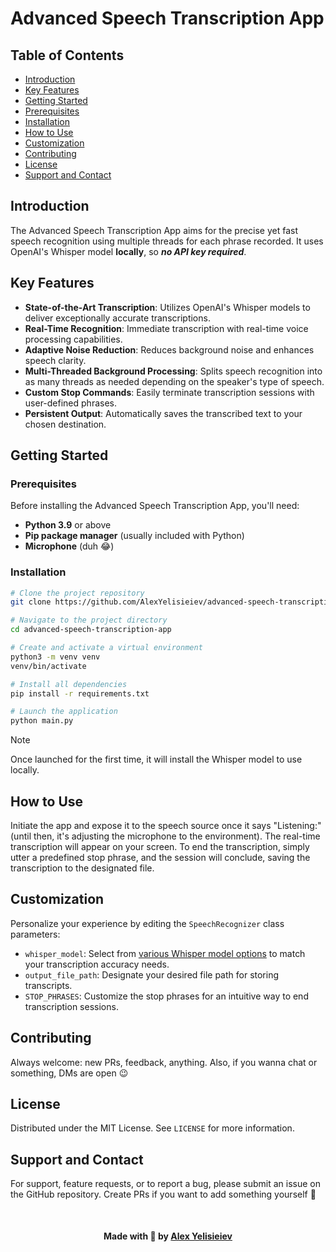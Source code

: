 # Advanced Speech Transcription App

## Table of Contents

- [Introduction](#introduction)
- [Key Features](#key-features)
- [Getting Started](#getting-started)
 - [Prerequisites](#prerequisites)
 - [Installation](#installation)
- [How to Use](#how-to-use)
- [Customization](#customization)
- [Contributing](#contributing)
- [License](#license)
- [Support and Contact](#support-and-contact) 
## Introduction

The Advanced Speech Transcription App aims for the precise yet fast speech recognition using multiple threads for each phrase recorded.
It uses OpenAI's Whisper model **locally**, so ***no API key required***.

## Key Features

- **State-of-the-Art Transcription**: Utilizes OpenAI's Whisper models to deliver exceptionally accurate transcriptions.
- **Real-Time Recognition**: Immediate transcription with real-time voice processing capabilities.
- **Adaptive Noise Reduction**: Reduces background noise and enhances speech clarity.
- **Multi-Threaded Background Processing**: Splits speech recognition into as many threads as needed depending on the speaker's type of speech.
- **Custom Stop Commands**: Easily terminate transcription sessions with user-defined phrases.
- **Persistent Output**: Automatically saves the transcribed text to your chosen destination.

## Getting Started

### Prerequisites

Before installing the Advanced Speech Transcription App, you'll need:
- **Python 3.9** or above
- **Pip package manager** (usually included with Python)
- **Microphone** (duh 😂)

### Installation

```bash
# Clone the project repository
git clone https://github.com/AlexYelisieiev/advanced-speech-transcription.git

# Navigate to the project directory
cd advanced-speech-transcription-app

# Create and activate a virtual environment
python3 -m venv venv
venv/bin/activate

# Install all dependencies
pip install -r requirements.txt

# Launch the application
python main.py
```

> [!NOTE]
> Once launched for the first time, it will install the Whisper model to use locally.

## How to Use

Initiate the app and expose it to the speech source once it says "Listening:" (until then, it's adjusting the microphone to the environment). The real-time transcription will appear on your screen. To end the transcription, simply utter a predefined stop phrase, and the session will conclude, saving the transcription to the designated file.

## Customization

Personalize your experience by editing the `SpeechRecognizer` class parameters:
- `whisper_model`: Select from [various Whisper model options](https://github.com/openai/whisper#available-models-and-languages) to match your transcription accuracy needs.
- `output_file_path`: Designate your desired file path for storing transcripts.
- `STOP_PHRASES`: Customize the stop phrases for an intuitive way to end transcription sessions.

## Contributing

Always welcome: new PRs, feedback, anything.
Also, if you wanna chat or something, DMs are open 😉

## License

Distributed under the MIT License. See `LICENSE` for more information.

## Support and Contact

For support, feature requests, or to report a bug, please submit an issue on the GitHub repository. Create PRs if you want to add something yourself 🤝


<p style="margin-top: 50px;" align="center"><b>Made with 💙 by <a href="https://alexyelisieiev.github.io">Alex Yelisieiev</a></b></p>
